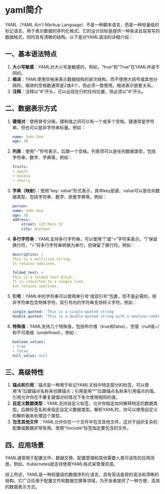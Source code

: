 # yaml简介

YAML（YAML Ain't Markup Language）不是一种脚本语言，而是一种轻量级的标记语言，用于表示数据的序列化格式。它的设计目标是提供一种易读且容易写的数据格式，同时具有清晰的结构。以下是对YAML语法的详细介绍：

## 一、基本语法特点

1. **大小写敏感**：YAML对大小写是敏感的，例如，“true”和“True”在YAML中是不同的。
2. **缩进**：YAML使用空格来表示数据结构的层次结构，而不使用大括号或其他分隔符。缩进的空格数通常是2或4个，但必须一致使用。缩进表示嵌套关系。
3. **注释**：注释以“#”开头，可以出现在行的任何位置，但必须以“#”开头。

## 二、数据表示方式

1. **键值对**：使用冒号分隔，键和值之间可以有一个或多个空格。键通常是字符串，但也可以是非字符串标量。例如：

    ```yaml
    name: John Doe
    age: 30
    ```

2. **列表**：使用“-”符号表示，后跟一个空格。列表项可以是任何数据类型，包括字符串、数字、字典等。例如：

    ```yaml
    fruits:
    - apple
    - banana
    - cherry
    ```

3. **字典（映射）**：使用“key: value”形式表示，其中key是键，value可以是任何数据类型，包括字符串、数字、嵌套字典等。例如：

    ```yaml
    person:
    name: John Doe
    age: 30
    address:
        street: 123 Main St
        city: Anytown
    ```

4. **多行字符串**：YAML支持多行字符串，可以使用“|”或“>”字符来表示。“|”保留换行符，“>”将多行字符串转换为单行，但保留了换行符。例如：

    ```yaml
    description: |
    This is a multiline string.
    It retains newlines.

    folded_text: >
    This is a folded text block.
    It is converted to a single line,
    but retains newlines.
    ```

5. **引号**：YAML中的字符串可以使用单引号'或双引号"包裹，但不是必需的，除非字符串包含特殊字符。双引号内的字符串支持转义字符。例如：

    ```yaml
    single_quoted: 'This is a single-quoted string'
    double_quoted: "This is a double-quoted string with a newline:\nHello"
    ```

6. **特殊值**：YAML支持几个特殊值，包括布尔值（true和false）、空值（null或~）和不可用值（undefined）。例如：

    ```yaml
    boolean_values:
    - true
    - false
    null_value: null
    ```

## 三、高级特性

1. **锚点和引用**：锚点是一种用于标记YAML文档中特定部分的标签，可以使用“&”后跟锚点名称来创建锚点；引用是用“*”后跟锚点名称来引用锚点的值。引用允许你在不重复键值对的情况下多次使用相同的值。
2. **自定义数据类型**：YAML支持自定义标签，允许你指定如何解释特定的数据类型。后跟标签名称来指定自定义数据类型。解析YAML时，你可以使用自定义的解析器来处理这个类型。
3. **包含其他文件**：YAML允许你在一个文件中包含其他文件，这对于组织复杂的配置或数据非常有用。使用“!include”标签指定要包含的文件。

## 四、应用场景

YAML通常用于配置文件、数据交换、配置管理和其他需要人类可读性的应用场景。例如，Kubernetes就支持使用YAML格式来管理资源。

综上所述，YAML是一种轻量级的数据序列化语言，具有简洁直观的语法和清晰的结构。它广泛应用于配置文件和数据交换等领域，为开发者提供了一种方便、高效的数据表示方式。
